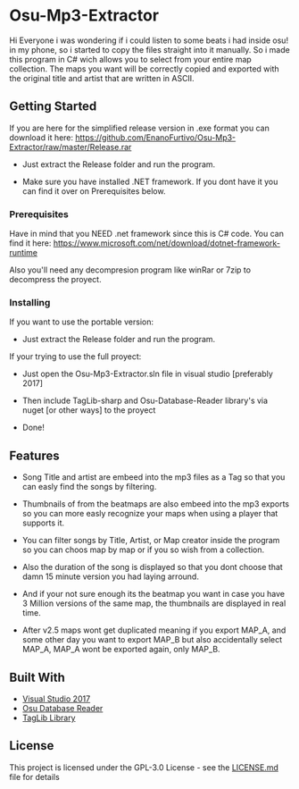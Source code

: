 # Osu-Mp3-Extractor

Hi Everyone i was wondering if i could listen to some beats i had inside osu! in my phone, so i started to copy the files straight into it manually. So i made this program in C# wich allows you to select from your entire map collection. The maps you want will be correctly copied and exported with the original title and artist that are written in ASCII.

## Getting Started

If you are here for the simplified release version in .exe format you can download it here:
https://github.com/EnanoFurtivo/Osu-Mp3-Extractor/raw/master/Release.rar

- Just extract the Release folder and run the program.

- Make sure you have installed .NET framework. If you dont have it you can find it over on Prerequisites below.

### Prerequisites

Have in mind that you NEED .net framework since this is C# code. You can find it here:
https://www.microsoft.com/net/download/dotnet-framework-runtime

Also you'll need any decompresion program like winRar or 7zip to decompress the proyect.

### Installing

If you want to use the portable version:

- Just extract the Release folder and run the program.

If your trying to use the full proyect:

- Just open the Osu-Mp3-Extractor.sln file in visual studio [preferably 2017]

- Then include TagLib-sharp and Osu-Database-Reader library's via nuget [or other ways] to the proyect

- Done!

## Features

- Song Title and artist are embeed into the mp3 files as a Tag so that you can easly find the songs by filtering.

- Thumbnails of from the beatmaps are also embeed into the mp3 exports so you can more easly recognize your maps when using a player that supports it.

- You can filter songs by Title, Artist, or Map creator inside the program so you can choos map by map or if you so wish from a collection. 

- Also the duration of the song is displayed so that you dont choose that damn 15 minute version you had laying arround.

- And if your not sure enough its the beatmap you want in case you have 3 Million versions of the same map, the thumbnails are displayed in real time.

- After v2.5 maps wont get duplicated meaning if you export MAP_A, and some other day you want to export MAP_B but also accidentally select MAP_A, MAP_A wont be exported again, only MAP_B.

## Built With

* [Visual Studio 2017](https://visualstudio.microsoft.com/)
* [Osu Database Reader](https://github.com/HoLLy-HaCKeR/osu-database-reader)
* [TagLib Library](https://taglib.org/)

## License

This project is licensed under the GPL-3.0 License - see the [LICENSE.md](LICENSE.md) file for details